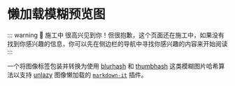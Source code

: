 # 懒加载模糊预览图 <Badge type="tip" text="Beta 测试" />

::: warning 🚧 施工中
很高兴见到你！但很抱歉，这个页面还在施工中，如果没有找到你感兴趣的信息，你可以先在侧边栏的导航中寻找你感兴趣的内容来开始阅读
:::

一个将图像标签包装并转换为使用 [blurhash](https://github.com/woltapp/blurhash) 和 [thumbhash](https://github.com/evanw/thumbhash) 这类模糊图片哈希算法以支持 [unlazy](https://github.com/johannschopplich/unlazy) 图像懒加载的 [`markdown-it`](https://github.com/markdown-it/markdown-it) 插件。
